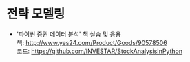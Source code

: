# 전략 모델링

* '파이썬 증권 데이터 분석' 책 실습 및 응용<br>
책: http://www.yes24.com/Product/Goods/90578506 <br>
코드: https://github.com/INVESTAR/StockAnalysisInPython


